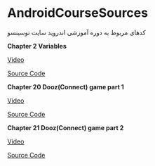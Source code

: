 # AndroidCourseSources
کدهای مربوط به دوره آموزشی اندروید سایت توسینسو

<b>Chapter 2 Variables</b>

[Video](https://programming.tosinso.com/fa/videos/1904)

[Source Code](https://github.com/MehdiAdeliFar/AndroidCourseSources/blob/master/Chapter%2020%20DoozGame/DoozGame.rar)

<b>Chapter 20 Dooz(Connect) game part 1</b>

[Video](https://programming.tosinso.com/fa/videos/2242)

[Source Code](https://github.com/MehdiAdeliFar/AndroidCourseSources/blob/master/Chapter%2020%20DoozGame/DoozGame.rar)


<b>Chapter 21 Dooz(Connect) game part 2</b>

[Video](https://programming.tosinso.com/fa/videos/2243)

[Source Code](https://github.com/MehdiAdeliFar/AndroidCourseSources/blob/master/Chapter%2021%20Dooz%20Game%20continued/DoozGame.rar)


